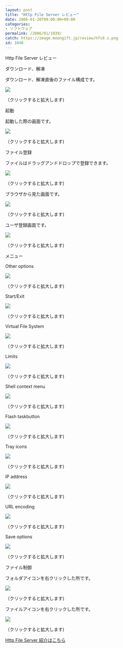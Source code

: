 ```yaml
---
layout: post
title: "Http File Server レビュー"
date: 2006-01-20T09:00:00+09:00
categories:
- ソフトウェア
permalink: /2006/01/1039/
catch: https://image.moongift.jp/review/hfs9.s.png
id: 1040
---
```

Http File Server レビュー  
<!--more-->

ダウンロード、解凍

  

ダウンロード、解凍直後のファイル構成です。

  

[![](https://image.moongift.jp/review/hfs1.s.png)](https://image.moongift.jp/review/hfs1.png)  
  
（クリックすると拡大します)

  

起動

  

起動した際の画面です。

  

[![](https://image.moongift.jp/review/hfs2.s.png)](https://image.moongift.jp/review/hfs2.png)  
  
（クリックすると拡大します)

  

ファイル登録

  

ファイルはドラッグアンドドロップで登録できます。

  

[![](https://image.moongift.jp/review/hfs3.s.png)](https://image.moongift.jp/review/hfs3.png)  
  
（クリックすると拡大します)

  

ブラウザから見た画面です。

  

[![](https://image.moongift.jp/review/hfs4.s.png)](https://image.moongift.jp/review/hfs4.png)  
  
（クリックすると拡大します)

  

ユーザ登録画面です。

  

[![](https://image.moongift.jp/review/hfs5.s.png)](https://image.moongift.jp/review/hfs5.png)  
  
（クリックすると拡大します)

  

メニュー

  

Other options

  

[![](https://image.moongift.jp/review/hfs6.s.png)](https://image.moongift.jp/review/hfs6.png)  
  
（クリックすると拡大します)

  

Start/Exit

  

[![](https://image.moongift.jp/review/hfs7.s.png)](https://image.moongift.jp/review/hfs7.png)  
  
（クリックすると拡大します)

  

Virtual File System

  

[![](https://image.moongift.jp/review/hfs8.s.png)](https://image.moongift.jp/review/hfs8.png)  
  
（クリックすると拡大します)

  

Limits

  

[![](https://image.moongift.jp/review/hfs9.s.png)](https://image.moongift.jp/review/hfs9.png)  
  
（クリックすると拡大します)

  

Shell context menu

  

[![](https://image.moongift.jp/review/hfs10.s.png)](https://image.moongift.jp/review/hfs10.png)  
  
（クリックすると拡大します)

  

Flash taskbutton

  

[![](https://image.moongift.jp/review/hfs11.s.png)](https://image.moongift.jp/review/hfs11.png)  
  
（クリックすると拡大します)

  

Tray icons

  

[![](https://image.moongift.jp/review/hfs15.s.png)](https://image.moongift.jp/review/hfs15.png)  
  
（クリックすると拡大します)

  

IP address

  

[![](https://image.moongift.jp/review/hfs12.s.png)](https://image.moongift.jp/review/hfs12.png)  
  
（クリックすると拡大します)

  

URL encoding

  

[![](https://image.moongift.jp/review/hfs13.s.png)](https://image.moongift.jp/review/hfs13.png)  
  
（クリックすると拡大します)

  

Save options

  

[![](https://image.moongift.jp/review/hfs14.s.png)](https://image.moongift.jp/review/hfs14.png)  
  
（クリックすると拡大します)

  

ファイル制御

  

フォルダアイコンを右クリックした所です。

  

[![](https://image.moongift.jp/review/hfs16.s.png)](https://image.moongift.jp/review/hfs16.png)  
  
（クリックすると拡大します)

  

ファイルアイコンを右クリックした所です。

  

[![](https://image.moongift.jp/review/hfs17.s.png)](https://image.moongift.jp/review/hfs17.png)  
  
（クリックすると拡大します)

  

[Http File Server 紹介はこちら](http://oss.moongift.jp/intro/i-1034.html)

